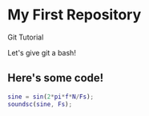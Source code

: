 # My First Repository
Git Tutorial

Let's give git a bash!

## Here's some code!

```MATLAB
sine = sin(2*pi*f*N/Fs);
soundsc(sine, Fs);
```
